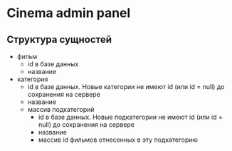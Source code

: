# Cinema admin panel

## Структура сущностей

- фильм
  - id в базе данных
  - название
- категория
  - id в базе данных. Новые категории не имеют id (или id = null) до сохранения на сервере
  - название
  - массив подкатегорий
    - id в базе данных. Новые подкатегории не имеют id (или id = null) до сохранения на сервере
    - название
    - массив id фильмов отнесенных в эту подкатегорию
